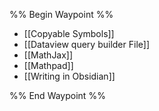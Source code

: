 %% Begin Waypoint %%
- [[Copyable Symbols]]
- [[Dataview query builder File]]
- [[MathJax]]
- [[Mathpad]]
- [[Writing in Obsidian]]

%% End Waypoint %%
